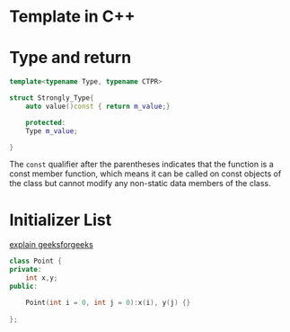# Template in C++

# Type and return
```cpp
template<typename Type, typename CTPR>

struct Strongly_Type{
    auto value()const { return m_value;}

    protected:
    Type m_value;

}
```
The `const` qualifier after the parentheses indicates that the function is a const member function, which means it can be called on const objects of the class but cannot modify any non-static data members of the class.

# Initializer List

[explain geeksforgeeks](https://www.geeksforgeeks.org/when-do-we-use-initializer-list-in-c/)

```cpp
class Point {
private:
    int x,y;
public:

    Point(int i = 0, int j = 0):x(i), y(j) {}
    
};


```